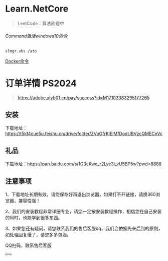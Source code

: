 # Learn.NetCore

> LeetCode：算法刷题中



###### Command激活windows10命令

```
slmgr.vbs /ato
```

[Docker命令](Docker命令.md ':include')



# 订单详情  PS2024

> https://adobe.xlyb01.cn/pay/success?id=M17103383295177265

## 安装

下载地址：https://t5kf4cue5u.feishu.cn/drive/folder/ZVoGfrKlElMfDodUBVzcQMECnVc

## 礼品

下载地址：https://pan.baidu.com/s/1G3cKwe_r2Lye3i_vU5BP5w?pwd=8888

## 注意事项

1、下载地址长期有效，请您保存好再退出浏览器，如果打不开链接，请换360浏览器，兼容性强！

2、我们的安装教程非常详细专业，请您一定按安装教程操作，相信您在自己安装的同时，也能学到很多东西。

3、如果您还有疑问，请您联系我们的售后客服qq，我们会依据先来后到的原则，如处理回复慢了，请您多多包涵。

QQ扫码，联系售后客服

<img src="https://adobe.xlyb01.cn/kefu_qq.jpeg" alt="img" style="zoom:50%;" />

